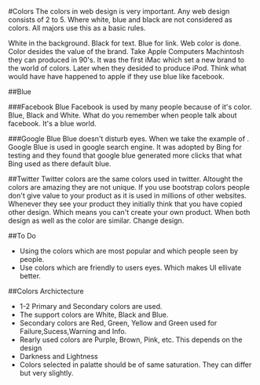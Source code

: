 #Colors
The colors in web design is very important. Any web design consists of 2 to 5. Where white, blue and black are not considered as colors. All majors use this as a basic rules.


White in the background. Black for text. Blue for link. Web color is done. Color desides the value of the brand. 
Take Apple Computers Machintosh they can produced in 90's. It was the first iMac which set a new brand to the world of colors.
Later when they desided to produce iPod. Think what would have have happened to apple if they use blue like facebook.

##Blue

###Facebook Blue
Facebook is used by many people because of it's color. Blue, Black and White. What do you remember when people talk about facebook. It's a blue world.

###Google Blue
Blue doesn't disturb eyes. When we take the example of .
Google Blue is used in google search engine. It was adopted by Bing for testing and they found that google blue generated more clicks that what Bing used as there default blue.

##Twitter
Twitter colors are the same colors used in twitter. Altought the colors are amazing they are not unique. If you use bootstrap colors people don't give value to your product as it is used in millions of other websites. Whenever they see your product they initially think that you have copied other design. Which means you can't create your own product. When both design as well as the color are similar. Change design.


##To Do
+ Using the colors which are most popular and which people seen by people.
+ Use colors which are friendly to users eyes. Which makes UI ellivate better.


##Colors Archictecture
+ 1-2 Primary and Secondary colors are used.
+ The support colors are White, Black and Blue.
+ Secondary colors are Red, Green, Yellow and Green used for Failure,Sucess,Warning and Info.
+ Rearly used colors are Purple, Brown, Pink, etc. This depends on the design
+ Darkness and Lightness
+ Colors selected in palatte should be of same saturation. They can differ but very slightly.